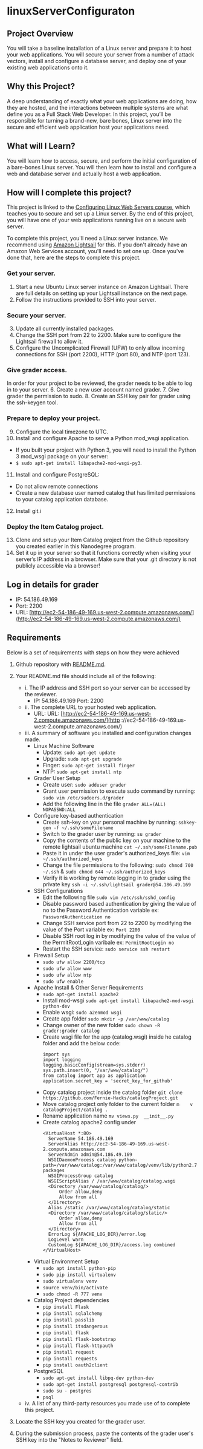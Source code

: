 # linuxServerConfiguraton

## Project Overview
You will take a baseline installation of a Linux server and prepare it to host your web applications. You will secure your server from a number of attack vectors, install and configure a database server, and deploy one of your existing web applications onto it.

## Why this Project?
A deep understanding of exactly what your web applications are doing, how they are hosted, and the interactions between multiple systems are what define you as a Full Stack Web Developer. In this project, you’ll be responsible for turning a brand-new, bare bones, Linux server into the secure and efficient web application host your applications need.

## What will I Learn?
You will learn how to access, secure, and perform the initial configuration of a bare-bones Linux server. You will then learn how to install and configure a web and database server and actually host a web application.

## How will I complete this project?
This project is linked to the [Configuring Linux Web Servers course](https://classroom.udacity.com/courses/ud299), which teaches you to secure and set up a Linux server. By the end of this project, you will have one of your web applications running live on a secure web server.

To complete this project, you'll need a Linux server instance. We recommend using [Amazon Lightsail](https://signin.aws.amazon.com/signin?redirect_uri=https%3A%2F%2Flightsail.aws.amazon.com%2Fls%2Fwebapp%3Fstate%3DhashArgs%2523%26isauthcode%3Dtrue&client_id=arn%3Aaws%3Aiam%3A%3A015428540659%3Auser%2Fparksidewebapp&forceMobileApp=0) for this. If you don't already have an Amazon Web Services account, you'll need to set one up. Once you've done that, here are the steps to complete this project.

### Get your server.
1. Start a new Ubuntu Linux server instance on Amazon Lightsail. There are full details on setting up your Lightsail instance on the next page.
2. Follow the instructions provided to SSH into your server.
### Secure your server.
3. Update all currently installed packages.
4. Change the SSH port from 22 to 2200. Make sure to configure the Lightsail firewall to allow it.
5. Configure the Uncomplicated Firewall (UFW) to only allow incoming connections for SSH (port 2200), HTTP (port 80), and NTP (port 123).
### Give grader access.
In order for your project to be reviewed, the grader needs to be able to log in to your server.
6. Create a new user account named grader.
7. Give grader the permission to sudo.
8. Create an SSH key pair for grader using the ssh-keygen tool.
### Prepare to deploy your project.
9. Configure the local timezone to UTC.
10. Install and configure Apache to serve a Python mod_wsgi application.
 * If you built your project with Python 3, you will need to install the Python 3 mod_wsgi package on your server: 
 * ```$ sudo apt-get install libapache2-mod-wsgi-py3```.
11. Install and configure PostgreSQL:
 * Do not allow remote connections
 * Create a new database user named catalog that has limited permissions to your catalog application database.
12. Install git.i
### Deploy the Item Catalog project.
13. Clone and setup your Item Catalog project from the Github repository you created earlier in this Nanodegree program.
14. Set it up in your server so that it functions correctly when visiting your server’s IP address in a browser. Make sure that your .git directory is not publicly accessible via a browser!

## Log in details for grader
* IP: 54.186.49.169
* Port: 2200
* URL: [http://ec2-54-186-49-169.us-west-2.compute.amazonaws.com/](http://ec2-54-186-49-169.us-west-2.compute.amazonaws.com/)

## Requirements
Below is a set of requirements with steps on how they were achieved 
1. Github repository with [README.md](README.md).
2. Your README.md file should include all of the following:
    * i. The IP address and SSH port so your server can be accessed by the reviewer.
        * IP: 54.186.49.169 Port: 2200
    * ii. The complete URL to your hosted web application.    
        * URL: URL: [http://ec2-54-186-49-169.us-west-2.compute.amazonaws.com/](http    ://ec2-54-186-49-169.us-west-2.compute.amazonaws.com/)
    * iii. A summary of software you installed and configuration changes made.
        * Linux Machine Software
            * Update: `sudo apt-get update`
            * Upgrade: `sudo apt-get upgrade`
            * Finger: `sudo apt-get install finger`
            * NTP: `sudo apt-get install ntp`
        * Grader User Setup
            * Create user: `sudo adduser grader`
            * Grant user permission to execute sudo command by running: `sudo vim /etc/sudoers.d/grader`
            * Add the following line in the file `grader ALL=(ALL) NOPASSWD:ALL`
        * Configure key-based authentication
            * Create ssh-key on your personal machine by running: `sshkey-gen -f ~/.ssh/someFilename`
            * Switch to the grader user by running: `su grader`
            * Copy the contents of the public key on your machine to the remote lightsail ubuntu machine `cat ~/.ssh/someFilename.pub`
            * Paste it in under the user grader's authorized_keys file: `vim ~/.ssh/authorized_keys`
            * Change the file permissions to the following: `sudo chmod 700 ~/.ssh` & `sudo chmod 644 ~/.ssh/authorized_keys`
            * Verify it is working by remote logging in to grader using the private key `ssh -i ~/.ssh/lightsail grader@54.186.49.169`
       * SSH Configurations
            * Edit the following file `sudo vim /etc/ssh/sshd_config`
            * Disable password based authentication by giving the value of no to the Password Authentication variable ex: `PasswordAuthentication no` 
            * Change SSH service port from 22 to 2200 by modifying the value of the Port variable ex: `Port 2200`
            * Disable SSH root log in by modifying the value of the value of the PermitRootLogin varibale ex: `PermitRootLogin no`
            * Restart the SSH service: `sudo service ssh restart`
       * Firewall Setup
            * `sudo ufw allow 2200/tcp`
            * `sudo ufw allow www`
            * `sudo ufw allow ntp`
            * `sudo ufw enable`
       * Apache Install & Other Server Requirements
            * `sudo apt-get install apache2`
            * Install mod-wsgi `sudo apt-get install libapache2-mod-wsgi python-dev`
            * Enable wsgi: `sudo a2enmod wsgi`
            * Create app folder `sudo mkdir -p /var/www/catalog`
            * Change owner of the new folder `sudo chown -R grader:grader catalog`
            * Create wsgi file for the app (catalog.wsgi) inside he catalog folder and add the below code:
                ```
                import sys
                import logging
                logging.basicConfig(stream=sys.stderr)
                sys.path.insert(0, "/var/www/catalog/")
                from catalog import app as application
                application.secret_key = 'secret_key_for_github'
                ```
            * Copy catalog project inside the catalog folder `git clone https://github.com/Fernie-Hacks/catalogProject.git`
            * Move catalog project only folder to the current folder `m    v catalogProject/catalog .`
            * Rename application name `mv views.py  __init__.py`
            * Create catalog apache2 config under
              ```
              <VirtualHost *:80>
                ServerName 54.186.49.169
                ServerAlias http://ec2-54-186-49-169.us-west-2.compute.amazonaws.com
                ServerAdmin admin@54.186.49.169
                WSGIDaemonProcess catalog python-path=/var/www/catalog:/var/www/catalog/venv/lib/python2.7/site-packages
                WSGIProcessGroup catalog
                WSGIScriptAlias / /var/www/catalog/catalog.wsgi
                <Directory /var/www/catalog/catalog/>
                    Order allow,deny
                    Allow from all
                </Directory>
                Alias /static /var/www/catalog/catalog/static
                <Directory /var/www/catalog/catalog/static/>
                    Order allow,deny
                    Allow from all
                </Directory>
                ErrorLog ${APACHE_LOG_DIR}/error.log
                LogLevel warn
                CustomLog ${APACHE_LOG_DIR}/access.log combined
              </VirtualHost>
              ```
        * Virtual Environment Setup
            * `sudo apt install python-pip`
            * `sudo pip install virtualenv`
            * `sudo virtualenv venv`
            * `source venv/bin/activate`
            * `sudo chmod -R 777 venv`
        * Catalog Project dependencies
            * `pip install Flask`
            * `pip install sqlalchemy`
            * `pip install passlib`
            * `pip install itsdangerous`
            * `pip install flask`
            * `pip install flask-bootstrap`
            * `pip install flask-httpauth`
            * `pip install request`
            * `pip install requests`
            * `pip install oauth2client`
        * PostgreSQL
            * `sudo apt-get install libpq-dev python-dev`
            * `sudo apt-get install postgresql postgresql-contrib`
            * `sudo su - postgres`
            * `psql`
    * iv. A list of any third-party resources you made use of to complete this project.
    
3. Locate the SSH key you created for the grader user.

4. During the submission process, paste the contents of the grader user's SSH key into the "Notes to Reviewer" field.

